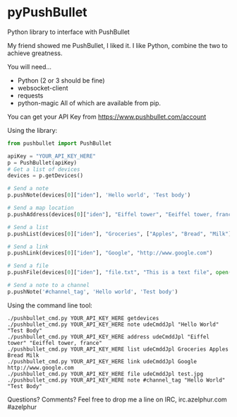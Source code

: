 pyPushBullet
============

Python library to interface with PushBullet

My friend showed me PushBullet, I liked it. I like Python, combine the two to achieve greatness.

You will need...
- Python (2 or 3 should be fine)
- websocket-client
- requests
- python-magic
All of which are available from pip.

You can get your API Key from https://www.pushbullet.com/account

Using the library:

```python
from pushbullet import PushBullet

apiKey = "YOUR_API_KEY_HERE"
p = PushBullet(apiKey)
# Get a list of devices
devices = p.getDevices()

# Send a note
p.pushNote(devices[0]["iden"], 'Hello world', 'Test body')

# Send a map location
p.pushAddress(devices[0]["iden"], "Eiffel tower", "Eeiffel tower, france")

# Send a list
p.pushList(devices[0]["iden"], "Groceries", ["Apples", "Bread", "Milk"])

# Send a link
p.pushLink(devices[0]["iden"], "Google", "http://www.google.com")

# Send a file
p.pushFile(devices[0]["iden"], "file.txt", "This is a text file", open("file.txt", "rb"))

# Send a note to a channel
p.pushNote('#channel_tag', 'Hello world', 'Test body')
```

Using the command line tool:
```
./pushbullet_cmd.py YOUR_API_KEY_HERE getdevices
./pushbullet_cmd.py YOUR_API_KEY_HERE note udeCmddJpl "Hello World" "Test Body"
./pushbullet_cmd.py YOUR_API_KEY_HERE address udeCmddJpl "Eiffel tower" "Eeiffel tower, france"
./pushbullet_cmd.py YOUR_API_KEY_HERE list udeCmddJpl Groceries Apples Bread Milk
./pushbullet_cmd.py YOUR_API_KEY_HERE link udeCmddJpl Google http://www.google.com
./pushbullet_cmd.py YOUR_API_KEY_HERE file udeCmddJpl test.jpg
./pushbullet_cmd.py YOUR_API_KEY_HERE note #channel_tag "Hello World" "Test Body"

```

Questions? Comments?
Feel free to drop me a line on IRC, irc.azelphur.com #azelphur
